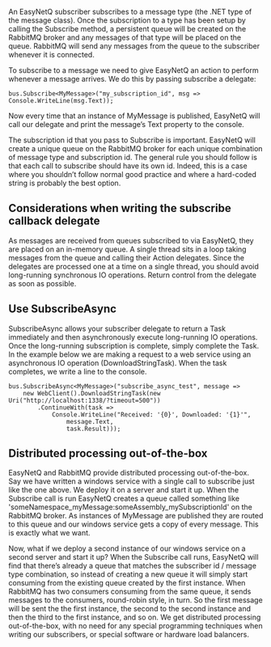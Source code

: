 An EasyNetQ subscriber subscribes to a message type (the .NET type of the message class). Once the subscription to a type has been setup by calling the Subscribe method, a persistent queue will be created on the RabbitMQ broker and any messages of that type will be placed on the queue. RabbitMQ will send any messages from the queue to the subscriber whenever it is connected.

To subscribe to a message we need to give EasyNetQ an action to perform whenever a message arrives. We do this by passing subscribe a delegate:

    bus.Subscribe<MyMessage>("my_subscription_id", msg => Console.WriteLine(msg.Text));

Now every time that an instance of MyMessage is published, EasyNetQ will call our delegate and print the message’s Text property to the console.

The subscription id that you pass to Subscribe is important. EasyNetQ will create a unique queue on the RabbitMQ broker for each unique combination of message type and subscription id. The general rule you should follow is that each call to subscribe should have its own id. Indeed, this is a case where you shouldn’t follow normal good practice and where a hard-coded string is probably the best option.

## Considerations when writing the subscribe callback delegate

As messages are received from queues subscribed to via EasyNetQ, they are placed on an in-memory queue. A single thread sits in a loop taking messages from the queue and calling their Action<TMessage> delegates. Since the delegates are processed one at a time on a single thread, you should avoid long-running synchronous IO operations. Return control from the delegate as soon as possible.

## Use SubscribeAsync

SubscribeAsync allows your subscriber delegate to return a Task immediately and then asynchronously execute long-running IO operations. Once the long-running subscription is complete, simply complete the Task. In the example below we are making a request to a web service using an asynchronous IO operation (DownloadStringTask). When the task completes, we write a line to the console.

    bus.SubscribeAsync<MyMessage>("subscribe_async_test", message => 
        new WebClient().DownloadStringTask(new Uri("http://localhost:1338/?timeout=500"))
            .ContinueWith(task => 
                Console.WriteLine("Received: '{0}', Downloaded: '{1}'", 
                    message.Text, 
                    task.Result)));

## Distributed processing out-of-the-box

EasyNetQ and RabbitMQ provide distributed processing out-of-the-box. Say we have written a windows service with a single call to subscribe just like the one above. We deploy it on a server and start it up. When the Subscribe call is run EasyNetQ creates a queue called something like 'someNamespace_myMessage:someAssembly_mySubscriptionId' on the RabbitMQ broker. As instances of MyMessage are published they are routed to this queue and our windows service gets a copy of every message. This is exactly what we want.

Now, what if we deploy a second instance of our windows service on a second server and start it up? When the Subscribe call runs, EasyNetQ will find that there’s already a queue that matches the subscriber id / message type combination, so instead of creating a new queue it will simply start consuming from the existing queue created by the first instance. When RabbitMQ has two consumers consuming from the same queue, it sends messages to the consumers, round-robin style, in turn. So the first message will be sent the the first instance, the second to the second instance and then the third to the first instance, and so on. We get distributed processing out-of-the-box, with no need for any special programming techniques when writing our subscribers, or special software or hardware load balancers.